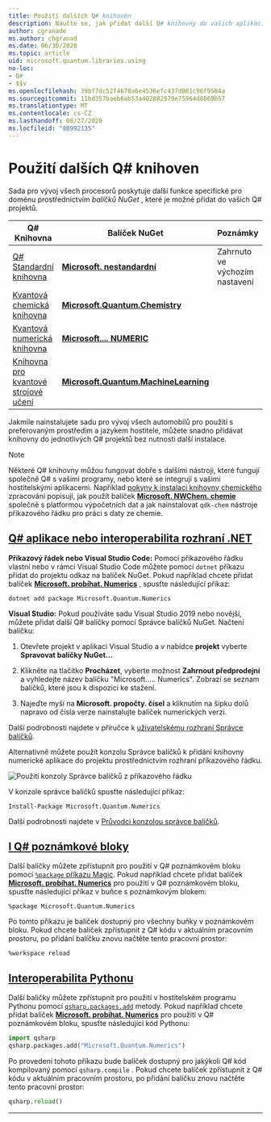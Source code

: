 ```yaml
---
title: Použití dalších Q# knihoven
description: Naučte se, jak přidat další Q# knihovny do vašich aplikací pro vlastníce.
author: cgranade
ms.author: chgranad
ms.date: 06/30/2020
ms.topic: article
uid: microsoft.quantum.libraries.using
no-loc:
- Q#
- $$v
ms.openlocfilehash: 39bf7dc52f4670a6e4536efc437d001c96f9584a
ms.sourcegitcommit: 11bd357baeb6ab53a402882979e75964d0869b57
ms.translationtype: MT
ms.contentlocale: cs-CZ
ms.lasthandoff: 08/27/2020
ms.locfileid: "88992135"
---
```

# <a name="using-additional-no-locq-libraries"></a>Použití dalších Q# knihoven

Sada pro vývoj všech procesorů poskytuje další funkce specifické pro doménu prostřednictvím _balíčků NuGet_ , které je možné přidat do vašich Q# projektů.

| Q# Knihovna  | Balíček NuGet | Poznámky |
|---------|---------|--------|
| [Q# Standardní knihovna](xref:microsoft.quantum.libraries.standard.intro) | [**Microsoft. nestandardní**](https://www.nuget.org/packages/Microsoft.Quantum.Standard) | Zahrnuto ve výchozím nastavení |
| [Kvantová chemická knihovna](xref:microsoft.quantum.chemistry.concepts.intro) | [**Microsoft.Quantum.Chemistry**](https://www.nuget.org/packages/Microsoft.Quantum.Chemistry) | |
| [Kvantová numerická knihovna](xref:microsoft.quantum.numerics.intro) | [**Microsoft.... NUMERIC**](https://www.nuget.org/packages/Microsoft.Quantum.Numerics) | |
| [Knihovna pro kvantové strojové učení](xref:microsoft.quantum.libraries.machine-learning.intro) | [**Microsoft.Quantum.MachineLearning**](https://www.nuget.org/packages/Microsoft.Quantum.MachineLearning) | |

Jakmile nainstalujete sadu pro vývoj všech automobilů pro použití s preferovaným prostředím a jazykem hostitele, můžete snadno přidávat knihovny do jednotlivých Q# projektů bez nutnosti další instalace.

> [!NOTE]
> Některé Q# knihovny můžou fungovat dobře s dalšími nástroji, které fungují společně Q# s vašimi programy, nebo které se integrují s vašimi hostitelskými aplikacemi.
> Například [pokyny k instalaci knihovny chemického](xref:microsoft.quantum.chemistry.concepts.installation) zpracování popisují, jak použít balíček [ **Microsoft. NWChem. chemie** ](https://www.nuget.org/packages/Microsoft.Quantum.Chemistry) společně s platformou výpočetních dat a jak nainstalovat `qdk-chem` nástroje příkazového řádku pro práci s daty ze chemie.

## <a name="no-locq-applications-or-net-interopability"></a>[Q# aplikace nebo interoperabilita rozhraní .NET](#tab/tabid-csproj)

**Příkazový řádek nebo Visual Studio Code:** Pomocí příkazového řádku vlastní nebo v rámci Visual Studio Code můžete pomocí `dotnet` příkazu přidat do projektu odkaz na balíček NuGet.
Pokud například chcete přidat balíček [**Microsoft. probíhat. Numerics**](https://www.nuget.org/packages/Microsoft.Quantum.Numerics) , spusťte následující příkaz:

```dotnetcli
dotnet add package Microsoft.Quantum.Numerics
```

**Visual Studio:** Pokud používáte sadu Visual Studio 2019 nebo novější, můžete přidat další Q# balíčky pomocí Správce balíčků NuGet.
Načtení balíčku: 
1. Otevřete projekt v aplikaci Visual Studio a v nabídce **projekt** vyberte **Spravovat balíčky NuGet...**

2. Klikněte na tlačítko **Procházet**, vyberte možnost **Zahrnout předprodejní** a vyhledejte název balíčku "Microsoft..... Numerics". Zobrazí se seznam balíčků, které jsou k dispozici ke stažení.

3. Najeďte myší na **Microsoft. propočty. čísel** a kliknutím na šipku dolů napravo od čísla verze nainstalujte balíček numerických verzí.

Další podrobnosti najdete v příručce k [uživatelskému rozhraní Správce balíčků](https://docs.microsoft.com/nuget/tools/package-manager-ui).

Alternativně můžete použít konzolu Správce balíčků k přidání knihovny numerické aplikace do projektu prostřednictvím rozhraní příkazového řádku.

![Použití konzoly Správce balíčků z příkazového řádku](~/media/vs2017-nuget-console-menu.png)

V konzole správce balíčků spusťte následující příkaz:

```
Install-Package Microsoft.Quantum.Numerics
```

Další podrobnosti najdete v [Průvodci konzolou správce balíčků](https://docs.microsoft.com/nuget/tools/package-manager-console).

## <a name="ino-locq-notebooks"></a>[I Q# poznámkové bloky](#tab/tabid-notebook)

Další balíčky můžete zpřístupnit pro použití v Q# poznámkovém bloku pomocí [ `%package` příkazu Magic](xref:microsoft.quantum.iqsharp.magic-ref.package).
Pokud například chcete přidat balíček [**Microsoft. probíhat. Numerics**](https://www.nuget.org/packages/Microsoft.Quantum.Numerics) pro použití v Q# poznámkovém bloku, spusťte následující příkaz v buňce s poznámkovým blokem:

```
%package Microsoft.Quantum.Numerics
```

Po tomto příkazu je balíček dostupný pro všechny buňky v poznámkovém bloku.
Pokud chcete balíček zpřístupnit z Q# kódu v aktuálním pracovním prostoru, po přidání balíčku znovu načtěte tento pracovní prostor:

```
%workspace reload
```

## <a name="python-interoperability"></a>[Interoperabilita Pythonu](#tab/tabid-python)


Další balíčky můžete zpřístupnit pro použití v hostitelském programu Pythonu pomocí [`qsharp.packages.add`](https://docs.microsoft.com/python/qsharp-core/qsharp.packages.packages) metody.
Pokud například chcete přidat balíček [**Microsoft. probíhat. Numerics**](https://www.nuget.org/packages/Microsoft.Quantum.Numerics) pro použití v Q# poznámkovém bloku, spusťte následující kód Pythonu:

```python
import qsharp
qsharp.packages.add("Microsoft.Quantum.Numerics")
```

Po provedení tohoto příkazu bude balíček dostupný pro jakýkoli Q# kód kompilovaný pomocí `qsharp.compile` .
Pokud chcete balíček zpřístupnit z Q# kódu v aktuálním pracovním prostoru, po přidání balíčku znovu načtěte tento pracovní prostor:

```python
qsharp.reload()
```

***
